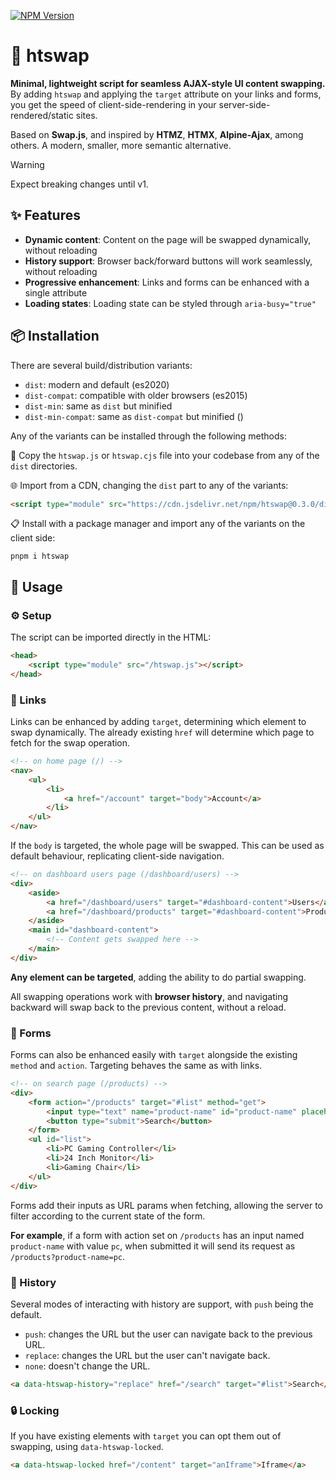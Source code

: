 [![NPM Version](https://img.shields.io/npm/v/htswap?style=for-the-badge&color=red)](https://www.npmjs.com/package/htswap)


# 🔄 htswap

**Minimal, lightweight script for seamless AJAX-style UI content swapping.** By adding `htswap` and applying the `target` attribute on your links and forms, you get the speed of client-side-rendering in your server-side-rendered/static sites.

Based on **Swap.js**, and inspired by **HTMZ**, **HTMX**, **Alpine-Ajax**, among others. A modern, smaller, more semantic alternative.

> [!WARNING]  
> Expect breaking changes until v1.

## ✨ Features

- **Dynamic content**: Content on the page will be swapped dynamically, without reloading
- **History support**: Browser back/forward buttons will work seamlessly, without reloading  
- **Progressive enhancement**: Links and forms can be enhanced with a single attribute
- **Loading states**: Loading state can be styled through `aria-busy="true"`

## 📦 Installation

There are several build/distribution variants: 

- `dist`: modern and default (es2020)
- `dist-compat`: compatible with older browsers (es2015)
- `dist-min`: same as `dist` but minified
- `dist-min-compat`: same as `dist-compat` but minified ()

Any of the variants can be installed through the following methods:

📂 Copy the `htswap.js` or `htswap.cjs` file into your codebase from any of the `dist` directories.

🌐 Import from a CDN, changing the `dist` part to any of the variants:

```html
<script type="module" src="https://cdn.jsdelivr.net/npm/htswap@0.3.0/dist/htswap.js"></script>
```

📋 Install with a package manager and import any of the variants on the client side:

```
pnpm i htswap
```

## 🚀 Usage

### ⚙️ Setup

The script can be imported directly in the HTML:

```html
<head>
	<script type="module" src="/htswap.js"></script>
</head>
```

### 🔗 Links

Links can be enhanced by adding `target`, determining which element to swap dynamically. The already existing `href` will determine which page to fetch for the swap operation.

```html
<!-- on home page (/) -->
<nav>
	<ul>
		<li>
			<a href="/account" target="body">Account</a>
		</li>
	</ul>
</nav>
```

If the `body` is targeted, the whole page will be swapped. This can be used as default behaviour, replicating client-side navigation.

```html
<!-- on dashboard users page (/dashboard/users) -->
<div>
	<aside>
		<a href="/dashboard/users" target="#dashboard-content">Users</a>
		<a href="/dashboard/products" target="#dashboard-content">Products</a>
	</aside>
	<main id="dashboard-content">
		<!-- Content gets swapped here -->
	</main>
</div>
```

**Any element can be targeted**, adding the ability to do partial swapping.

All swapping operations work with **browser history**, and navigating backward will swap back to the previous content, without a reload.

### 📝 Forms 

Forms can also be enhanced easily with `target` alongside the existing `method` and `action`. Targeting behaves the same as with links.

```html
<!-- on search page (/products) -->
<div>
	<form action="/products" target="#list" method="get">
		<input type="text" name="product-name" id="product-name" placeholder="Search products...">
		<button type="submit">Search</button>
	</form>
	<ul id="list">
		<li>PC Gaming Controller</li>
		<li>24 Inch Monitor</li>
		<li>Gaming Chair</li>
	</ul>
</div>
```

Forms add their inputs as URL params when fetching, allowing the server to filter according to the current state of the form.

**For example**, if a form with action set on `/products` has an input named `product-name` with value `pc`, when submitted it will send its request as `/products?product-name=pc`.

### 📕 History

Several modes of interacting with history are support, with `push` being the default.

- `push`: changes the URL but the user can navigate back to the previous URL. 
- `replace`: changes the URL but the user can't navigate back. 
- `none`: doesn't change the URL.

```html
<a data-htswap-history="replace" href="/search" target="#list">Search</a>
```

### 🔒 Locking

If you have existing elements with `target` you can opt them out of swapping, using `data-htswap-locked`.

```html
<a data-htswap-locked href="/content" target="anIframe">Iframe</a>
```
